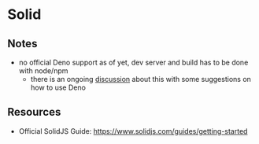 # Solid

## Notes

- no official Deno support as of yet, dev server and build has to be done with
  node/npm
  - there is an ongoing
    [discussion](https://github.com/solidjs/solid/discussions/873) about this
    with some suggestions on how to use Deno

## Resources

- Official SolidJS Guide: https://www.solidjs.com/guides/getting-started
